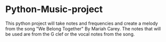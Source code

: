 # Python-Music-project 
This python project will take notes and frequencies and create a melody from the song "We Belong Together" By Mariah Carey. The notes that will be used are from the G clef or the vocal notes from the song. 
